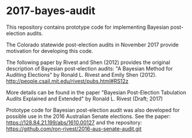 # 2017-bayes-audit

This repository contains prototype code for implementing Bayesian
post-election audits.

The Colorado statewide post-election audits in November 2017 provide
motivation for developing this code.

The following paper by Rivest and Shen (2012) provides the original
description of Bayesian post-election audits:
    "A Bayesian Method for Auditing Elections"
    by Ronald L. Rivest and Emily Shen (2012).
    http://people.csail.mit.edu/rivest/pubs.html#RS12z
    
More details can be found in the paper 
    "Bayesian Post-Election Tabulation Audits Explained and Extended"
    by Ronald L. Rivest (Draft; 2017)
    
Prototype code for Bayesian post-election audit was also developed for
possible use in the 2016 Australian Senate elections.  See the paper:
    https://128.84.21.199/abs/1610.00127
and the repository:
    https://github.com/ron-rivest/2016-aus-senate-audit.git
